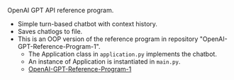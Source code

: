 OpenAI GPT API reference program.
- Simple turn-based chatbot with context history.
- Saves chatlogs to file.
- This is an OOP version of the reference program in repository "OpenAI-GPT-Reference-Program-1".  
  - The Application class in `application.py` implements the chatbot.
  - An instance of Application is instantiated in `main.py`.
  - [OpenAI-GPT-Reference-Program-1](https://github.com/rohingosling/OpenAI-GPT-Reference-Program-1)
